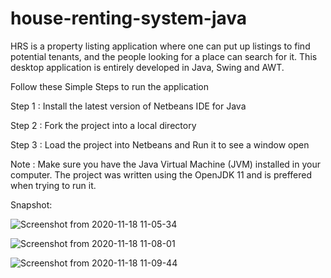 # house-renting-system-java
HRS is a property listing application where one can put up listings to find potential tenants, and the people looking for a place can search for it. This desktop application is entirely developed in Java, Swing and AWT.

Follow these Simple Steps to run the application

Step 1 : Install the latest version of Netbeans IDE for Java

Step 2 : Fork the project into a local directory

Step 3 : Load the project into Netbeans and Run it to see a window open

Note : Make sure you have the Java Virtual Machine (JVM) installed in your computer. The project was written using the OpenJDK 11 and is preffered when trying to run it.

Snapshot:



![Screenshot from 2020-11-18 11-05-34](https://user-images.githubusercontent.com/53957162/126819051-0e8e86e3-1aad-420a-b08b-a92e16575d92.png)


![Screenshot from 2020-11-18 11-08-01](https://user-images.githubusercontent.com/53957162/126819172-3a06861e-da63-4945-94e1-6a6ed07e5c72.png)


![Screenshot from 2020-11-18 11-09-44](https://user-images.githubusercontent.com/53957162/126819226-dfdbebe8-706e-4f56-aefd-3e7f751b8d1d.png)
